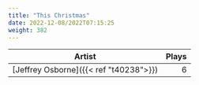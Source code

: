 ```yaml
---
title: "This Christmas"
date: 2022-12-08/2022T07:15:25
weight: 382
---
```




 Artist | Plays 
----- | -----:
[Jeffrey Osborne]({{< ref "t40238">}}) | 6

